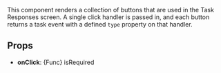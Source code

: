 <div data-ff_module-task-event-actions=""></div>

This component renders a collection of buttons that are used in the Task Responses screen. A single click handler is passed in, and each button returns a task event with a defined `type` property on that handler.

## Props

- **onClick**: {Func} isRequired
